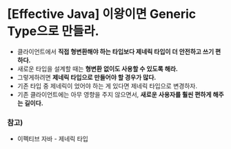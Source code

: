 # [Effective Java] 이왕이면 Generic Type으로 만들라.

* 클라이언트에서 __직접 형변환해야 하는 타입보다 제네릭 타입이 더 안전하고 쓰기 편하다.__
* 새로운 타입을 설계할 때는 __형변환 없이도 사용할 수 있도록 해라.__
* 그렇게하려면 __제네릭 타입으로 만들어야 할 경우가 많다.__
* 기존 타입 중 제네릭이 었어야 하는 게 있다면 제네릭 타입으로 변경하자.
* 기존 클라이언트에는 아무 영향을 주지 않으면서, __새로운 사용자를 훨씬 편하게 해주는 길이다.__

### 참고)

* 이펙티브 자바 - 제네릭 타입
